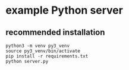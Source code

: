 # example Python server

## recommended installation

	python3 -m venv py3_venv
	source py3_venv/bin/activate
	pip install -r requirements.txt
	python server.py
